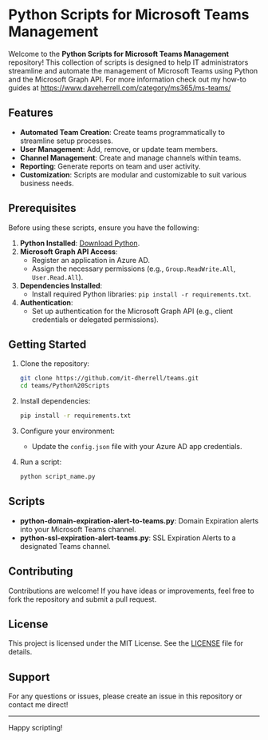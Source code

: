 # Python Scripts for Microsoft Teams Management

Welcome to the **Python Scripts for Microsoft Teams Management** repository! This collection of scripts is designed to help IT administrators streamline and automate the management of Microsoft Teams using Python and the Microsoft Graph API.  For more information check out my how-to guides at https://www.daveherrell.com/category/ms365/ms-teams/

## Features

- **Automated Team Creation**: Create teams programmatically to streamline setup processes.
- **User Management**: Add, remove, or update team members.
- **Channel Management**: Create and manage channels within teams.
- **Reporting**: Generate reports on team and user activity.
- **Customization**: Scripts are modular and customizable to suit various business needs.

## Prerequisites

Before using these scripts, ensure you have the following:

1. **Python Installed**: [Download Python](https://www.python.org/downloads/).
2. **Microsoft Graph API Access**:
   - Register an application in Azure AD.
   - Assign the necessary permissions (e.g., `Group.ReadWrite.All`, `User.Read.All`).
3. **Dependencies Installed**:
   - Install required Python libraries: `pip install -r requirements.txt`.
4. **Authentication**:
   - Set up authentication for the Microsoft Graph API (e.g., client credentials or delegated permissions).

## Getting Started

1. Clone the repository:
   ```bash
   git clone https://github.com/it-dherrell/teams.git
   cd teams/Python%20Scripts
   ```

2. Install dependencies:
   ```bash
   pip install -r requirements.txt
   ```

3. Configure your environment:
   - Update the `config.json` file with your Azure AD app credentials.

4. Run a script:
   ```bash
   python script_name.py
   ```

## Scripts

- **python-domain-expiration-alert-to-teams.py**: Domain Expiration alerts into your Microsoft Teams channel.
- **python-ssl-expiration-alert-teams.py**: SSL Expiration Alerts to a designated Teams channel.


## Contributing

Contributions are welcome! If you have ideas or improvements, feel free to fork the repository and submit a pull request.

## License

This project is licensed under the MIT License. See the [LICENSE](../LICENSE) file for details.

## Support

For any questions or issues, please create an issue in this repository or contact me direct!

---

Happy scripting!

